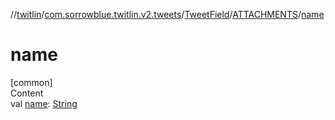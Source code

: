 //[twitlin](../../../index.md)/[com.sorrowblue.twitlin.v2.tweets](../../index.md)/[TweetField](../index.md)/[ATTACHMENTS](index.md)/[name](name.md)



# name  
[common]  
Content  
val [name](name.md): [String](https://kotlinlang.org/api/latest/jvm/stdlib/kotlin/-string/index.html)  



